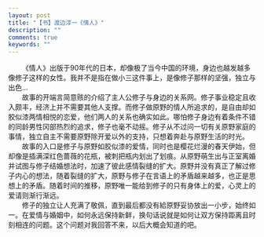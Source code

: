 ```yaml
---
layout: post
title: "【书】渡边淳一《情人》"
description: ""
comments: true
keywords: ""
---
```


&emsp;&emsp;《情人》出版于90年代的日本，却像极了当今中国的环境，身边也越发越多像修子这样的女性。我并不是指在做小三这件事上，是像修子那样的坚强，独立与出色...
<br>
&emsp;&emsp;故事的开端言简意赅的介绍了主人公修子与身边的关系网。修子事业稳定且收入颇丰，经济上并不需要其他人支撑。而修子做原野的情人所追求的，是自由却如胶似漆两情相悦的恋爱，他们两人的关系也确实如此。哪怕修子身边有着条件不错的同龄男性冈部热烈的追求，修子也毫不动摇。修子从不过问一切有关原野家庭的事情，独立自主不需要原野除开爱以外的支持，只想着奔赴与原野生活的时光。
<br>
&emsp;&emsp;故事的入口是修子与原野如胶似漆的爱情，同时也是樱花烂漫的春天伊始，但却像是插满深红色蔷薇的花瓶，被刺把瓶内划出了划痕。从原野萌生出与正室离婚并试图与修子结婚想法时，加速了彼此感情裂缝的扩大。原野并没有真正了解过修子内心的想法，随着裂缝的扩大，原野与修子在言语上的矛盾越来越多，也正是思想上的矛盾。随着时间的推移，原野唯一能给到修子的只有身体上的爱，心灵上的爱请则渐行渐远。
<br>
&emsp;&emsp;修子的独立让人充满了敬佩，直到最后都没有給原野妥协放出一小步，始终如一。在爱情与婚姻中，如何永远保持新鲜，换句话说就是如何让双方保持距离且时刻相连的问题。这个问题对我回答不来，以后大概会知道的吧。
